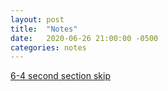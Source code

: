 ```yaml
---
layout: post
title:  "Notes"
date:   2020-06-26 21:00:00 -0500
categories: notes
---
```


[6-4 second section skip](https://youtu.be/4ZT6q6aaEEA)